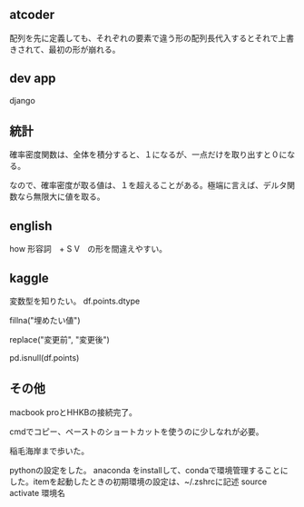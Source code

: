 ## atcoder
配列を先に定義しても、それぞれの要素で違う形の配列長代入するとそれで上書きされて、最初の形が崩れる。

## dev app
django 

## 統計
確率密度関数は、全体を積分すると、１になるが、一点だけを取り出すと０になる。

なので、確率密度が取る値は、１を超えることがある。極端に言えば、デルタ関数なら無限大に値を取る。

## english
how 形容詞　+ S V　の形を間違えやすい。

## kaggle
変数型を知りたい。
df.points.dtype


fillna("埋めたい値")

replace("変更前", "変更後")

pd.isnull(df.points)

## その他
macbook proとHHKBの接続完了。

cmdでコピー、ペーストのショートカットを使うのに少しなれが必要。

稲毛海岸まで歩いた。

pythonの設定をした。
anaconda をinstallして、condaで環境管理することにした。itemを起動したときの初期環境の設定は、~/.zshrcに記述 source activate 環境名
